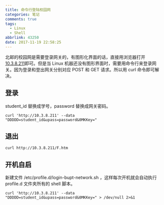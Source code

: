 ```yaml
---
title: 命令行登陆校园网
categories: 笔记
comments: true
tags:
  - Linux
  - Shell
abbrlink: 43250
date: 2017-11-19 22:58:25
---
```


北邮的校园网是需要登录网关的，有图形化界面的话，直接用浏览器打开[10.3.8.211](http://10.3.8.211/)即可。但是当 Linux 机器还没有图形界面时，需要用命令行来登录网关。因为登录和登出网关分别对应 POST 和 GET 请求。所以用 curl 命令即可解决。

<!--more-->

## 登录

student_id 替换成学号，password 替换成网关密码。

```shell
curl 'http://10.3.8.211' --data "DDDDD=student_id&upass=password&0MKKey="
```

## 退出

```shell
curl http://10.3.8.211/F.htm
```

## 开机自启

新建文件 /etc/profile.d/login-bupt-network.sh ，这样每次开机就会自动执行 profile.d 文件夹所有的 shell 脚本。

```shell
curl 'http://10.3.8.211' --data "DDDDD=student_id&upass=password&0MKKey=" > /dev/null 2>&1
``` 
